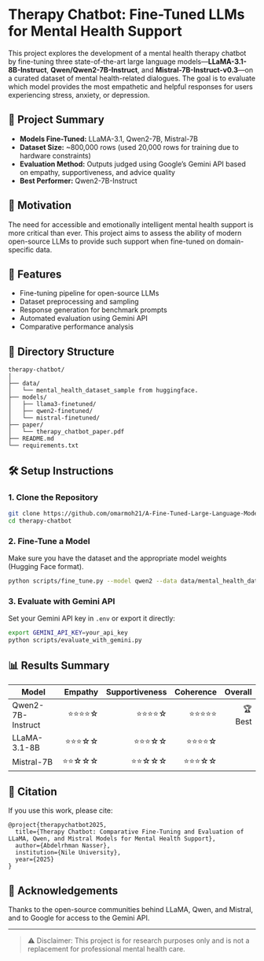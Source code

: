# Therapy Chatbot: Fine-Tuned LLMs for Mental Health Support

This project explores the development of a mental health therapy chatbot by fine-tuning three state-of-the-art large language models—**LLaMA-3.1-8B-Instruct**, **Qwen/Qwen2-7B-Instruct**, and **Mistral-7B-Instruct-v0.3**—on a curated dataset of mental health-related dialogues. The goal is to evaluate which model provides the most empathetic and helpful responses for users experiencing stress, anxiety, or depression.

## 📌 Project Summary

- **Models Fine-Tuned:** LLaMA-3.1, Qwen2-7B, Mistral-7B
- **Dataset Size:** ~800,000 rows (used 20,000 rows for training due to hardware constraints)
- **Evaluation Method:** Outputs judged using Google’s Gemini API based on empathy, supportiveness, and advice quality
- **Best Performer:** Qwen2-7B-Instruct

## 🧠 Motivation

The need for accessible and emotionally intelligent mental health support is more critical than ever. This project aims to assess the ability of modern open-source LLMs to provide such support when fine-tuned on domain-specific data.

## 🚀 Features

- Fine-tuning pipeline for open-source LLMs
- Dataset preprocessing and sampling
- Response generation for benchmark prompts
- Automated evaluation using Gemini API
- Comparative performance analysis

## 📂 Directory Structure

```
therapy-chatbot/
│
├── data/
│   └── mental_health_dataset_sample from huggingface.
├── models/
│   ├── llama3-finetuned/
│   ├── qwen2-finetuned/
│   └── mistral-finetuned/
├── paper/
│   └── therapy_chatbot_paper.pdf
├── README.md
└── requirements.txt
```

## 🛠️ Setup Instructions

### 1. Clone the Repository

```bash
git clone https://github.com/omarmoh21/A-Fine-Tuned-Large-Language-Model-for-Empathetic-Mental-Health-Chabot/tree/main
cd therapy-chatbot
```


### 2. Fine-Tune a Model

Make sure you have the dataset and the appropriate model weights (Hugging Face format).

```bash
python scripts/fine_tune.py --model qwen2 --data data/mental_health_dataset_sample.csv
```


### 3. Evaluate with Gemini API

Set your Gemini API key in `.env` or export it directly:

```bash
export GEMINI_API_KEY=your_api_key
python scripts/evaluate_with_gemini.py
```

## 📊 Results Summary

| Model              | Empathy | Supportiveness | Coherence | Overall |
|-------------------|--------:|----------------:|----------:|--------:|
| Qwen2-7B-Instruct | ⭐⭐⭐⭐☆  | ⭐⭐⭐⭐☆          | ⭐⭐⭐⭐⭐    | 🏆 Best |
| LLaMA-3.1-8B      | ⭐⭐⭐☆☆  | ⭐⭐⭐☆☆          | ⭐⭐⭐⭐☆    |        |
| Mistral-7B        | ⭐⭐☆☆☆  | ⭐⭐☆☆☆          | ⭐⭐⭐☆☆    |        |

## 📘 Citation

If you use this work, please cite:

```
@project{therapychatbot2025,
  title={Therapy Chatbot: Comparative Fine-Tuning and Evaluation of LLaMA, Qwen, and Mistral Models for Mental Health Support},
  author={Abdelrhman Nasser},
  institution={Nile University},
  year={2025}
}
```

## 🙏 Acknowledgements

Thanks to the open-source communities behind LLaMA, Qwen, and Mistral, and to Google for access to the Gemini API.

---

> ⚠️ Disclaimer: This project is for research purposes only and is not a replacement for professional mental health care.
